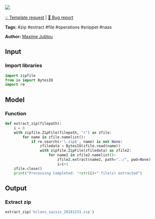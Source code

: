 <a href="https://app.naas.ai/user-redirect/naas/downloader?url=https://raw.githubusercontent.com/jupyter-naas/awesome-notebooks/master/ZIP/ZIP_Extract_files.ipynb" target="_parent"><img src="https://naasai-public.s3.eu-west-3.amazonaws.com/open_in_naas.svg"/></a><br><br><a href="https://github.com/jupyter-naas/awesome-notebooks/issues/new?assignees=&labels=&template=template-request.md&title=Tool+-+Action+of+the+notebook+">💡 Template request</a> | <a href="https://github.com/jupyter-naas/awesome-notebooks/issues/new?assignees=&labels=&template=bug_report.md&title=ZIP+-+Extract+files:+Error+short+description">🚨 Bug report</a>

**Tags:** #zip #extract #file #operations #snippet #naas

**Author:** [Maxime Jublou](https://www.linkedin.com/in/maximejublou)

## Input

### Import libraries


```python
import zipfile
from io import BytesIO
import re
```

## Model

### Function


```python
def extract_zip(filepath):
    i = 0
    with zipfile.ZipFile(filepath, "r") as zfile:
        for name in zfile.namelist():
            if re.search(r'\.zip$', name) is not None:
                zfiledata = BytesIO(zfile.read(name))
                with zipfile.ZipFile(zfiledata) as zfile2:
                    for name2 in zfile2.namelist():
                        zfile2.extract(name2, path="../", pwd=None)
                        i=i+1
    zfile.close()
    print("Processing Completed. "+str(i)+" file(s) extracted")
```

## Output

### Extract zip


```python
extract_zip('bilans_saisis_20181231.zip')
```
